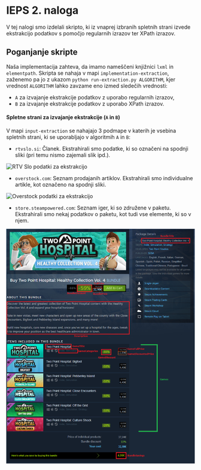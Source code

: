 # IEPS 2. naloga

V tej nalogi smo izdelali skripto, ki iz vnaprej izbranih spletnih strani izvede ekstrakcijo podatkov s pomočjo regularnih izrazov ter XPath izrazov.

## Poganjanje skripte

Naša implementacija zahteva, da imamo nameščeni knjižnici `lxml` in `elementpath`.
Skripta se nahaja v mapi `implementation-extraction`, zaženemo pa jo z ukazom `python run-extraction.py ALGORITHM`, kjer vrednost `ALGORITHM` lahko zavzame eno izmed sledečih vrednosti:
* `A` za izvajanje ekstrakcije podatkov z uporabo regularnih izrazov,
* `B` za izvajanje ekstrakcije podatkov z uporabo XPath izrazov.

#### Spletne strani za izvajanje ekstrakcije (`A` in `B`)
V mapi `input-extraction` se nahajajo 3 podmape v katerih je vsebina spletnih strani, ki se uporabljajo v algoritmih `A` in `B`:
* `rtvslo.si`: Članek. Ekstrahirali smo podatke, ki so označeni na spodnji sliki (pri temu nismo zajemali slik ipd.).

![RTV Slo podatki za ekstrakcijo](https://szitnik.github.io/wier-labs/img/pa2/rtvslo.png)
* `overstock.com`: Seznam prodajanih artiklov. Ekstrahirali smo individualne artikle, kot označeno na spodnji sliki.

![Overstock podatki za ekstrakcijo](https://szitnik.github.io/wier-labs/img/pa2/overstock.png)
* `store.steampowered.com`: Seznam iger, ki so združene v paketu. Ekstrahirali smo nekaj podatkov o paketu, kot tudi vse elemente, ki so v njem.

![Steam Store podatki za ekstrakcijo](./input-extraction/store.steampowered.com/Opisi.png)
